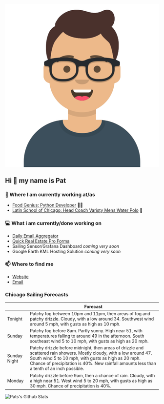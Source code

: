 [![Social banner for p-j-falconer](https://raw.githubusercontent.com/P-J-FALCONER/P-J-FALCONER/master/assets/avataaars.svg)](https://patfalconer.com/)
## Hi :wave: my name is Pat

### 💼 Where I am currently working at/as
- [Food Genius: Python Developer](https://getfoodgenius.com/) 🍔🐍
- [Latin School of Chicago: Head Coach Varisty Mens Water Polo](https://www.latinschool.org/) 🤽


### 💻 What i am currently/done working on
 - [Daily Email Aggregator](https://github.com/P-J-FALCONER/dott_daily_mail)
 - [Quick Real Estate Pro Forma](https://github.com/P-J-FALCONER/henry)
 - Sailing Sensor/Grafana Dashboard *coming very soon*
 - Google Earth KML Hosting Solution *coming very soon*

### 📫 Where to find me
 - [Website](https://patfalconer.com/)
 - [Email](mailto:patrick.j.falconer@gmail.com)


### Chicago Sailing Forecasts
|   | Forecast  |
|---|---|
| Tonight | Patchy fog between 10pm and 11pm, then areas of fog and patchy drizzle. Cloudy, with a low around 34. Southwest wind around 5 mph, with gusts as high as 10 mph. |
| Sunday | Patchy fog before 8am. Partly sunny. High near 51, with temperatures falling to around 49 in the afternoon. South southeast wind 5 to 10 mph, with gusts as high as 20 mph. |
| Sunday Night | Patchy drizzle before midnight, then areas of drizzle and scattered rain showers. Mostly cloudy, with a low around 47. South wind 5 to 10 mph, with gusts as high as 20 mph. Chance of precipitation is 40%. New rainfall amounts less than a tenth of an inch possible. |
| Monday | Patchy drizzle before 9am, then a chance of rain. Cloudy, with a high near 51. West wind 5 to 20 mph, with gusts as high as 30 mph. Chance of precipitation is 40%. |

![Pats's Github Stats](https://github-readme-stats.vercel.app/api?username=p-j-falconer&show_icons=true&theme=radical)
